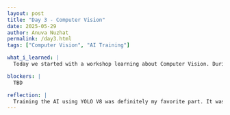 ```yaml
--- 
layout: post
title: "Day 3 - Computer Vision"
date: 2025-05-29
author: Anuva Nuzhat
permalink: /day3.html
tags: ["Computer Vision", "AI Training"]

what_i_learned: |
  Today we started with a workshop learning about Computer Vision. During this workshop we learned how to train our computer models to classify different images. Firstly we got introduced to computer vision with previously trained models on Teachable Machine. We then trained them ourselves using YOLO V8 and tried it out on some images and videos. 

blockers: |
  TBD

reflection: |
  Training the AI using YOLO V8 was definitely my favorite part. It was so cool to see how it could identify different people and parts of a video.
---
```

